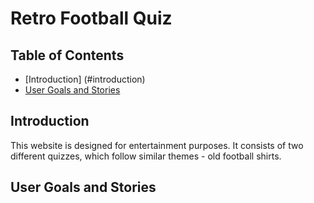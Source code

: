 # Retro Football Quiz

## Table of Contents

- [Introduction] (#introduction)
- [User Goals and Stories](#user-goals-and-stories)

## Introduction

This website is designed for entertainment purposes. It consists of two different quizzes, which follow similar themes - old football shirts.

## User Goals and Stories

